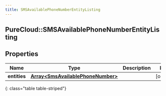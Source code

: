 ```yaml
---
title: SMSAvailablePhoneNumberEntityListing
---
```

## PureCloud::SMSAvailablePhoneNumberEntityListing

## Properties

|Name | Type | Description | Notes|
|------------ | ------------- | ------------- | -------------|
| **entities** | [**Array&lt;SmsAvailablePhoneNumber&gt;**](SmsAvailablePhoneNumber.html) |  | [optional] |
{: class="table table-striped"}


